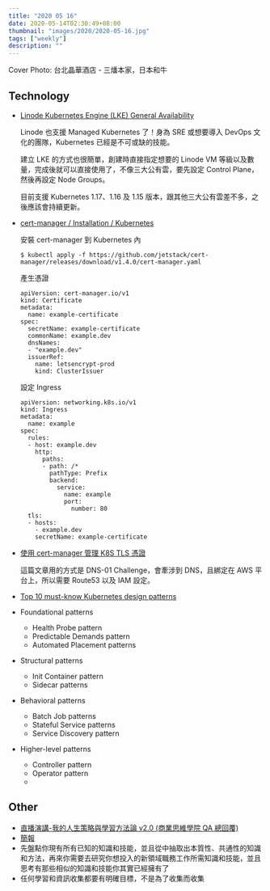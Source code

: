 ```yaml
---
title: "2020 05 16"
date: 2020-05-14T02:30:49+08:00
thumbnail: "images/2020/2020-05-16.jpg"
tags: ["weekly"]
description: ""
---
```


Cover Photo: 台北晶華酒店 - 三燔本家，日本和牛

## Technology

* [Linode Kubernetes Engine (LKE) General Availability](https://www.linode.com/blog/kubernetes/linode-kubernetes-engine-general-availability/)

    Linode 也支援 Managed Kubernetes 了！身為 SRE 或想要導入 DevOps 文化的團隊，Kubernetes 已經是不可或缺的技能。

    建立 LKE 的方式也很簡單，創建時直接指定想要的 Linode VM 等級以及數量，完成後就可以直接使用了，不像三大公有雲，要先設定 Control Plane，然後再設定 Node Groups。
    
    目前支援 Kubernetes 1.17、1.16 及 1.15 版本，跟其他三大公有雲差不多，之後應該會持續更新。

* [cert-manager / Installation / Kubernetes](https://cert-manager.io/docs/installation/kubernetes/)

    安裝 cert-manager 到 Kubernetes 內

    ```
    $ kubectl apply -f https://github.com/jetstack/cert-manager/releases/download/v1.4.0/cert-manager.yaml
    ```
    
    產生憑證
    
    ```
    apiVersion: cert-manager.io/v1
    kind: Certificate
    metadata:
      name: example-certificate
    spec:
      secretName: example-certificate
      commonName: example.dev
      dnsNames:
      - "example.dev"
      issuerRef:
        name: letsencrypt-prod
        kind: ClusterIssuer
    ```
    
    設定 Ingress
    
    ```
    apiVersion: networking.k8s.io/v1
    kind: Ingress
    metadata:
      name: example
    spec:
      rules:
      - host: example.dev
        http:
          paths:
          - path: /*
            pathType: Prefix
            backend:
              service:
                name: example
                port: 
                  number: 80
      tls:
      - hosts:
        - example.dev
        secretName: example-certificate
    ```

* [使用 cert-manager 管理 K8S TLS 憑證](https://medium.com/starbugs/ab6258af9195)

    這篇文章用的方式是 DNS-01 Challenge，會牽涉到 DNS，且綁定在 AWS 平台上，所以需要 Route53 以及 IAM 設定。

* [Top 10 must-know Kubernetes design patterns](https://developers.redhat.com/blog/2020/05/11/top-10-must-know-kubernetes-design-patterns/)
 * Foundational patterns
     * Health Probe pattern
     * Predictable Demands pattern
     * Automated Placement patterns
 * Structural patterns
     * Init Container pattern
     * Sidecar patterns
 * Behavioral patterns
     * Batch Job patterns
     * Stateful Service patterns
     * Service Discovery pattern
 * Higher-level patterns
     * Controller pattern
     * Operator pattern
     * 

## Other

* [直播演講-我的人生策略與學習方法論 v2.0 (商業思維學院 QA 總回覆)](https://www.readtodie.com/lifecoach/)
 * [簡報](https://docs.google.com/presentation/d/14yZjZujT4S3OwFyvrtiwQnE9M7v344UvDFQtDLVG_rg/edit)
 * 先盤點你現有所有已知的知識和技能，並且從中抽取出本質性、共通性的知識和方法，再來你需要去研究你想投入的新領域職務工作所需知識和技能，並且思考有那些相似的知識和技能你其實已經擁有了
 * 任何學習和資訊收集都要有明確目標，不是為了收集而收集
